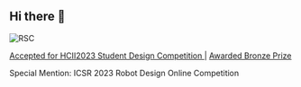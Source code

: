 ## Hi there 👋

<!--

**Here are some ideas to get you started:**

🙋‍♀️ A short introduction - what is your organization all about?
🌈 Contribution guidelines - how can the community get involved?
👩‍💻 Useful resources - where can the community find your docs? Is there anything else the community should know?
🍿 Fun facts - what does your team eat for breakfast?
🧙 Remember, you can do mighty things with the power of [Markdown](https://docs.github.com/github/writing-on-github/getting-started-with-writing-and-formatting-on-github/basic-writing-and-formatting-syntax)
-->

![RSC](./RSC_Intro.gif)

[Accepted for HCII2023 Student Design Competition ](https://2023.hci.international/Student_Design_Competition-Video_Presentations.html) | [Awarded Bronze Prize](https://2023.hci.international/Student_Design_Competition-Awards.html)

Special Mention: ICSR 2023 Robot Design Online Competition
